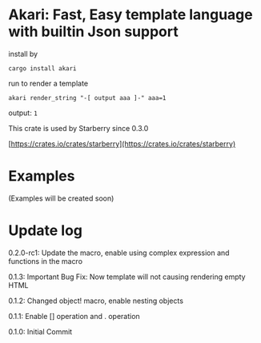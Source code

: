 # Akari: Fast, Easy template language with builtin Json support 

install by 

`cargo install akari` 

run to render a template 

`akari render_string "-[ output aaa ]-" aaa=1` 

output: `1` 

This crate is used by Starberry since 0.3.0 

[https://crates.io/crates/starberry](https://crates.io/crates/starberry) 

# Examples 

(Examples will be created soon) 

# Update log 

0.2.0-rc1: Update the macro, enable using complex expression and functions in the macro 

0.1.3: Important Bug Fix: Now template will not causing rendering empty HTML 

0.1.2: Changed object! macro, enable nesting objects 

0.1.1: Enable [] operation and . operation 

0.1.0: Initial Commit 

